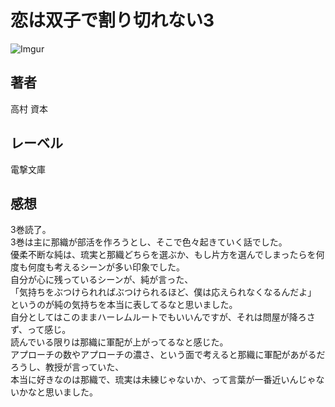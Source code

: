 # 恋は双子で割り切れない3

![Imgur](https://i.imgur.com/yNWU2Ou.png)

## 著者

高村 資本

## レーベル

電撃文庫

## 感想

3巻読了。  
3巻は主に那織が部活を作ろうとし、そこで色々起きていく話でした。  
優柔不断な純は、琉実と那織どちらを選ぶか、もし片方を選んでしまったらを何度も何度も考えるシーンが多い印象でした。  
自分が心に残っているシーンが、純が言った、  
「気持ちをぶつけられればぶつけられるほど、僕は応えられなくなるんだよ」  
というのが純の気持ちを本当に表してるなと思いました。  
自分としてはこのままハーレムルートでもいいんですが、それは問屋が降ろさず、って感じ。  
読んでいる限りは那織に軍配が上がってるなと感じた。  
アプローチの数やアプローチの濃さ、という面で考えると那織に軍配があがるだろうし、教授が言っていた、  
本当に好きなのは那織で、琉実は未練じゃないか、って言葉が一番近いんじゃないかなと思いました。
